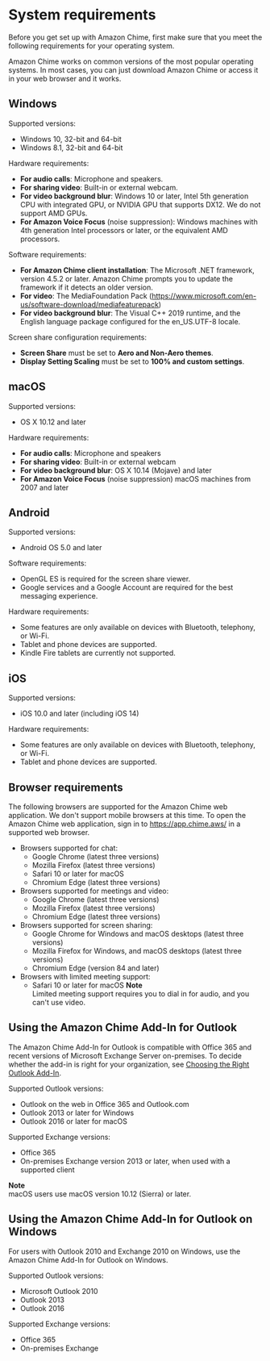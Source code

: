 # System requirements<a name="chime-requirements"></a>

Before you get set up with Amazon Chime, first make sure that you meet the following requirements for your operating system\.

Amazon Chime works on common versions of the most popular operating systems\. In most cases, you can just download Amazon Chime or access it in your web browser and it works\.

## Windows<a name="windows"></a>

Supported versions:
+ Windows 10, 32\-bit and 64\-bit
+ Windows 8\.1, 32\-bit and 64\-bit 

Hardware requirements:
+ **For audio calls**: Microphone and speakers\.
+ **For sharing video**: Built\-in or external webcam\. 
+ **For video background blur**: Windows 10 or later, Intel 5th generation CPU with integrated GPU, or NVIDIA GPU that supports DX12\. We do not support AMD GPUs\.
+ **For Amazon Voice Focus** \(noise suppression\): Windows machines with 4th generation Intel processors or later, or the equivalent AMD processors\.

Software requirements:
+ **For Amazon Chime client installation**: The Microsoft \.NET framework, version 4\.5\.2 or later\. Amazon Chime prompts you to update the framework if it detects an older version\.
+ **For video**: The MediaFoundation Pack \([https://www\.microsoft\.com/en\-us/software\-download/mediafeaturepack](https://www.microsoft.com/en-us/software-download/mediafeaturepack)\)
+ **For video background blur**: The Visual C\+\+ 2019 runtime, and the English language package configured for the en\_US\.UTF\-8 locale\.

Screen share configuration requirements:
+ **Screen Share** must be set to **Aero and Non\-Aero themes**\.
+ **Display Setting Scaling** must be set to **100% and custom settings**\.

## macOS<a name="mac"></a>

Supported versions:
+ OS X 10\.12 and later

Hardware requirements:
+ **For audio calls**: Microphone and speakers
+ **For sharing video**: Built\-in or external webcam
+ **For video background blur**: OS X 10\.14 \(Mojave\) and later
+ **For Amazon Voice Focus** \(noise suppression\) macOS machines from 2007 and later

## Android<a name="android"></a>

Supported versions:
+ Android OS 5\.0 and later

Software requirements:
+ OpenGL ES is required for the screen share viewer\.
+ Google services and a Google Account are required for the best messaging experience\.

Hardware requirements:
+ Some features are only available on devices with Bluetooth, telephony, or Wi\-Fi\.
+ Tablet and phone devices are supported\.
+ Kindle Fire tablets are currently not supported\.

## iOS<a name="ios"></a>

Supported versions:
+ iOS 10\.0 and later \(including iOS 14\)

Hardware requirements:
+ Some features are only available on devices with Bluetooth, telephony, or Wi\-Fi\.
+ Tablet and phone devices are supported\.

## Browser requirements<a name="browser"></a>

The following browsers are supported for the Amazon Chime web application\. We don't support mobile browsers at this time\. To open the Amazon Chime web application, sign in to [https://app\.chime\.aws/](https://app.chime.aws/) in a supported web browser\.
+ Browsers supported for chat:
  + Google Chrome \(latest three versions\)
  + Mozilla Firefox \(latest three versions\)
  + Safari 10 or later for macOS
  + Chromium Edge \(latest three versions\)
+ Browsers supported for meetings and video:
  + Google Chrome \(latest three versions\)
  + Mozilla Firefox \(latest three versions\)
  + Chromium Edge \(latest three versions\)
+ Browsers supported for screen sharing:
  + Google Chrome for Windows and macOS desktops \(latest three versions\)
  + Mozilla Firefox for Windows, and macOS desktops \(latest three versions\)
  + Chromium Edge \(version 84 and later\)
+ Browsers with limited meeting support:
  + Safari 10 or later for macOS
**Note**  
Limited meeting support requires you to dial in for audio, and you can't use video\.

## Using the Amazon Chime Add\-In for Outlook<a name="addin"></a>

The Amazon Chime Add\-In for Outlook is compatible with Office 365 and recent versions of Microsoft Exchange Server on\-premises\. To decide whether the add\-in is right for your organization, see [Choosing the Right Outlook Add\-In](https://answers.chime.aws/articles/663/choosing-the-right-outlook-add-in.html)\.

Supported Outlook versions:
+ Outlook on the web in Office 365 and Outlook\.com
+ Outlook 2013 or later for Windows
+ Outlook 2016 or later for macOS

Supported Exchange versions:
+ Office 365
+ On\-premises Exchange version 2013 or later, when used with a supported client

**Note**  
macOS users use macOS version 10\.12 \(Sierra\) or later\.

## Using the Amazon Chime Add\-In for Outlook on Windows<a name="addin-windows"></a>

For users with Outlook 2010 and Exchange 2010 on Windows, use the Amazon Chime Add\-In for Outlook on Windows\.

Supported Outlook versions:
+ Microsoft Outlook 2010
+ Outlook 2013
+ Outlook 2016

Supported Exchange versions:
+ Office 365
+ On\-premises Exchange